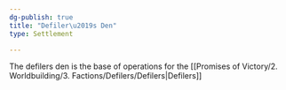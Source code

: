 ```yaml
---
dg-publish: true
title: "Defiler\u2019s Den"
type: Settlement

---
```





The defilers den is the base of operations for the [[Promises of Victory/2. Worldbuilding/3. Factions/Defilers/Defilers\|Defilers]]